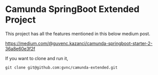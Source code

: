 # Camunda SpringBoot Extended Project 

This project has all the features mentioned in this below medium post.

https://medium.com/@guvenc.kazanci/camunda-springboot-starter-2-36a8e60e3f2f

If you want to clone and run it, 

```
git clone git@github.com:gvnc/camunda-extended.git
```
